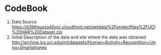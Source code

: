 CodeBook
========
1. Data Source 
    https://d396qusza40orc.cloudfront.net/getdata%2Fprojectfiles%2FUCI%20HAR%20Dataset.zip 
2. Initial Description of the data and site where the data was obtained
    http://archive.ics.uci.edu/ml/datasets/Human+Activity+Recognition+Using+Smartphones 
    

